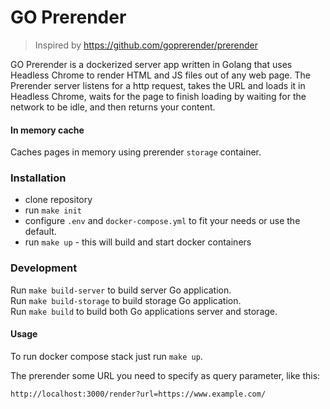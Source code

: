 GO Prerender
===========================

> Inspired by https://github.com/goprerender/prerender

GO Prerender is a dockerized server app written in Golang that uses Headless Chrome to render HTML and JS files out of any web page. 
The Prerender server listens for a http request, takes the URL and loads it in Headless Chrome, waits for the page to finish loading by waiting for the network to be idle, and then returns your content.

#### In memory cache

Caches pages in memory using prerender `storage` container. 

### Installation 

* clone repository
* run `make init`
* configure `.env` and `docker-compose.yml` to fit your needs or use the default.
* run `make up` - this will build and start docker containers


### Development

Run `make build-server` to build server Go application.  
Run `make build-storage` to build storage Go application.  
Run `make build` to build both Go applications server and storage.   

#### Usage

To run docker compose stack just run `make up`.

The prerender some URL you need to specify as query parameter, like this:

```
http://localhost:3000/render?url=https://www.example.com/
```
